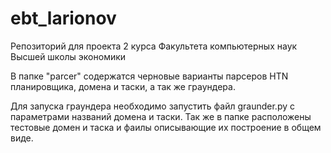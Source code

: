 # ebt_larionov
Репозиторий для проекта 2 курса Факультета компьютерных наук Высшей школы экономики

В папке "parcer" содержатся черновые варианты парсеров HTN планировщика, домена и таски, а так же граундера.

Для запуска граундера необходимо запустить файл graunder.py с параметрами названий домена и таски.
Так же в папке расположены тестовые домен и таска и фаилы описывающие их построение в общем виде.
